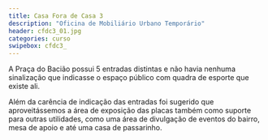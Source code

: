 ```yaml
---
title: Casa Fora de Casa 3
description: "Oficina de Mobiliário Urbano Temporário"
header: cfdc3_01.jpg
categories: curso
swipebox: cfdc3_
---
```

A Praça do Bacião possui 5 entradas distintas e não havia nenhuma sinalização que indicasse o espaço público com quadra de esporte que existe ali.

Além da carência de indicação das entradas foi sugerido que aproveitássemos a área de exposição das placas também como suporte para outras utilidades, como uma área de divulgação de eventos do bairro, mesa de apoio e até uma casa de passarinho.
